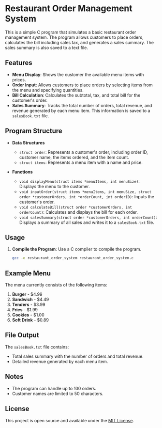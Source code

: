 # Restaurant Order Management System

This is a simple C program that simulates a basic restaurant order management system. The program allows customers to place orders, calculates the bill including sales tax, and generates a sales summary. The sales summary is also saved to a text file.

## Features

- **Menu Display**: Shows the customer the available menu items with prices.
- **Order Input**: Allows customers to place orders by selecting items from the menu and specifying quantities.
- **Bill Calculation**: Calculates the subtotal, tax, and total bill for the customer's order.
- **Sales Summary**: Tracks the total number of orders, total revenue, and revenue generated by each menu item. This information is saved to a `salesBook.txt` file.

## Program Structure

- **Data Structures**
  - `struct order`: Represents a customer's order, including order ID, customer name, the items ordered, and the item count.
  - `struct items`: Represents a menu item with a name and price.

- **Functions**
  - `void displayMenu(struct items *menuItems, int menuSize)`: Displays the menu to the customer.
  - `void inputOrder(struct items *menuItems, int menuSize, struct order *customerOrders, int *orderCount, int orderID)`: Inputs the customer's order.
  - `void calculateBill(struct order *customerOrders, int orderCount)`: Calculates and displays the bill for each order.
  - `void salesSummary(struct order *customerOrders, int orderCount)`: Displays a summary of all sales and writes it to a `salesBook.txt` file.

## Usage

1. **Compile the Program**: Use a C compiler to compile the program.
   ```bash
   gcc -o restaurant_order_system restaurant_order_system.c
   

## Example Menu

The menu currently consists of the following items:

1. **Burger** - $4.99  
2. **Sandwich** - $4.49  
3. **Tenders** - $3.99  
4. **Fries** - $1.99  
5. **Cookies** - $1.00  
6. **Soft Drink** - $0.89  

## File Output

The `salesBook.txt` file contains:

- Total sales summary with the number of orders and total revenue.
- Detailed revenue generated by each menu item.

## Notes

- The program can handle up to 100 orders.
- Customer names are limited to 50 characters.

## License

This project is open source and available under the [MIT License](LICENSE).
